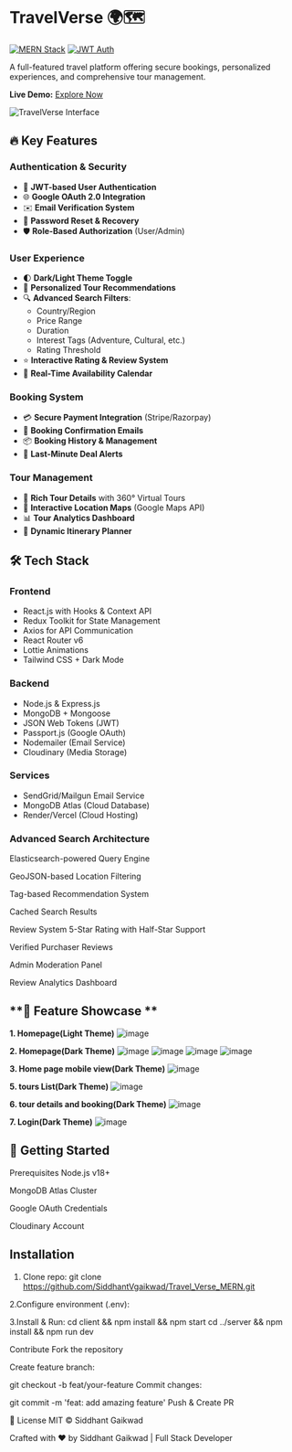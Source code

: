 # TravelVerse 🌍🗺️

[![MERN Stack](https://img.shields.io/badge/Stack-MERN-brightgreen)](https://mern.dev)
[![JWT Auth](https://img.shields.io/badge/Security-JWT%20Auth-orange)](https://jwt.io)

A full-featured travel platform offering secure bookings, personalized experiences, and comprehensive tour management.

**Live Demo:** [Explore Now](https://travel-verse-mern-frontend.onrender.com/) <!-- Add your live URL here -->

![TravelVerse Interface](client/public/showcase.gif) <!-- Add your showcase GIF -->

## 🔥 Key Features

### **Authentication & Security**
- 🔐 **JWT-based User Authentication**
- 🌐 **Google OAuth 2.0 Integration**
- ✉️ **Email Verification System**
- 🔄 **Password Reset & Recovery**
- 🛡️ **Role-Based Authorization** (User/Admin)

### **User Experience**
- 🌓 **Dark/Light Theme Toggle**
- 🎯 **Personalized Tour Recommendations**
- 🔍 **Advanced Search Filters**:
  - Country/Region
  - Price Range
  - Duration
  - Interest Tags (Adventure, Cultural, etc.)
  - Rating Threshold
- ⭐ **Interactive Rating & Review System**
- 📅 **Real-Time Availability Calendar**

### **Booking System**
- 💳 **Secure Payment Integration** (Stripe/Razorpay)
- 📧 **Booking Confirmation Emails**
- 📦 **Booking History & Management**
- 🚨 **Last-Minute Deal Alerts**

### **Tour Management**
- 📸 **Rich Tour Details** with 360° Virtual Tours
- 📍 **Interactive Location Maps** (Google Maps API)
- 📊 **Tour Analytics Dashboard**
- 📝 **Dynamic Itinerary Planner**

## 🛠 Tech Stack

### **Frontend**
- React.js with Hooks & Context API
- Redux Toolkit for State Management
- Axios for API Communication
- React Router v6
- Lottie Animations
- Tailwind CSS + Dark Mode

### **Backend**
- Node.js & Express.js
- MongoDB + Mongoose
- JSON Web Tokens (JWT)
- Passport.js (Google OAuth)
- Nodemailer (Email Service)
- Cloudinary (Media Storage)

### **Services**
- SendGrid/Mailgun Email Service
- MongoDB Atlas (Cloud Database)
- Render/Vercel (Cloud Hosting)

### **Advanced Search Architecture**

Elasticsearch-powered Query Engine

GeoJSON-based Location Filtering

Tag-based Recommendation System

Cached Search Results

Review System
5-Star Rating with Half-Star Support

Verified Purchaser Reviews

Admin Moderation Panel

Review Analytics Dashboard

## **📸 Feature Showcase **

**1. Homepage(Light Theme)**
![image](https://github.com/user-attachments/assets/9d434387-b875-4300-8150-879f02622fe2)

**2. Homepage(Dark Theme)**
![image](https://github.com/user-attachments/assets/00f5c932-6b46-47d9-a2dc-60f53f4ab09b)
![image](https://github.com/user-attachments/assets/1e59098e-516c-44d9-90ca-3e5b2a728d71)
![image](https://github.com/user-attachments/assets/7e44570d-dfbf-4c0e-b1ec-d08a822f78ac)
![image](https://github.com/user-attachments/assets/755301cd-9f25-419f-b879-12928468e7cd)




**3. Home page mobile view(Dark Theme)**
![image](https://github.com/user-attachments/assets/8beb4b9d-9c98-499d-9ab7-32ac94b757cb)


**5. tours List(Dark Theme)**
![image](https://github.com/user-attachments/assets/2314c64d-53a2-4814-b422-0be981053a71)

**6. tour details and booking(Dark Theme)**
![image](https://github.com/user-attachments/assets/dab05903-eec3-451b-bc40-ea3d4967ca54)

**7. Login(Dark Theme)**
![image](https://github.com/user-attachments/assets/f071149d-e265-4f53-87b5-03a6d863bed5)









## **🚀 Getting Started**
Prerequisites
Node.js v18+

MongoDB Atlas Cluster

Google OAuth Credentials

Cloudinary Account

## **Installation**
1. Clone repo:
git clone https://github.com/SiddhantVgaikwad/Travel_Verse_MERN.git

2.Configure environment (.env):

3.Install & Run: cd client && npm install && npm start
cd ../server && npm install && npm run dev



Contribute
Fork the repository

Create feature branch:

git checkout -b feat/your-feature
Commit changes:

git commit -m 'feat: add amazing feature'
Push & Create PR

📄 License
MIT © Siddhant Gaikwad

Crafted with ❤️ by Siddhant Gaikwad | Full Stack Developer
